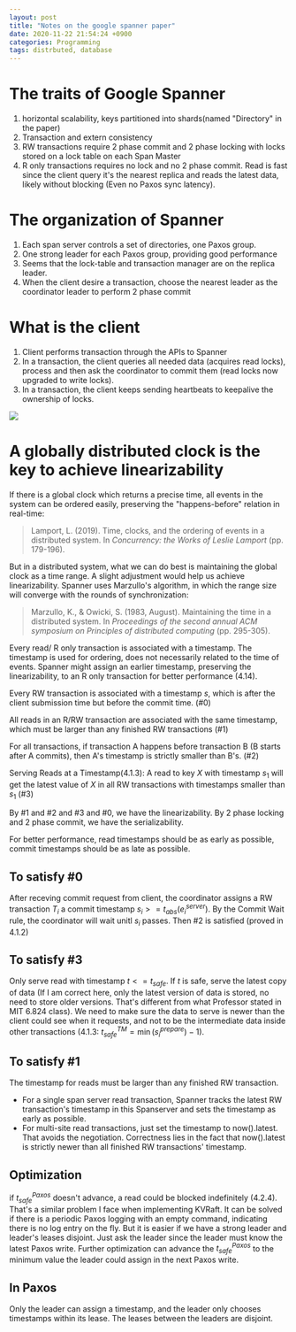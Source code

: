 ```yaml
---
layout: post
title: "Notes on the google spanner paper"
date: 2020-11-22 21:54:24 +0900
categories: Programming
tags: distrbuted, database
---
```


# The traits of Google Spanner 
1. horizontal scalability, keys partitioned into shards(named "Directory" in the paper)
2.  Transaction and extern consistency
3.  RW transactions require 2 phase commit and 2 phase locking with locks stored on a lock table on each Span Master
4. R only transactions requires no lock and no 2 phase commit. Read is fast since the client query it's the nearest replica and reads the latest data, likely without blocking (Even no Paxos sync latency).

# The organization of Spanner
1.  Each span server controls a set of directories, one Paxos group.
2. One strong leader for each Paxos group, providing good performance 
3. Seems that the lock-table and transaction manager are on the replica leader.
4. When the client desire a transaction, choose the nearest leader as the coordinator leader to perform 2 phase commit

# What is the client
1. Client performs transaction through the APIs to Spanner
2. In a transaction, the client queries all needed data (acquires read locks), process and then ask the coordinator to commit them (read locks now upgraded to write locks).
3. In a transaction, the client keeps sending heartbeats to keepalive the ownership of locks.

![](https://user-images.githubusercontent.com/10634580/99905786-60b5f500-2d16-11eb-83c1-f60814ae8b91.png)

# A globally distributed clock is the key to achieve linearizability

If there is a global clock which returns a precise time, all events in the system can be ordered easily, preserving the "happens-before" relation in real-time:

> Lamport, L. (2019). Time, clocks, and the ordering of events in a distributed system. In _Concurrency: the Works of Leslie Lamport_ (pp. 179-196).

But in a distributed system, what we can do best is maintaining the global clock as a time range. A slight adjustment would help us achieve linearizability. Spanner uses Marzullo's algorithm, in which the range size will converge with the rounds of synchronization:

> Marzullo, K., & Owicki, S. (1983, August). Maintaining the time in a distributed system. In _Proceedings of the second annual ACM symposium on Principles of distributed computing_ (pp. 295-305).

Every read/ R only transaction is associated with a timestamp. The timestamp is used for ordering, does not necessarily related to the time of events. Spanner might assign an earlier timestamp, preserving the linearizability, to an R only transaction for better performance (4.14).

Every RW transaction is associated with a timestamp $s$, which is after the client submission time but before the commit time. (#0)

All reads in an R/RW transaction are associated with the same timestamp, which must be larger than any finished RW transactions (#1)

For all transactions, if transaction A happens before transaction B (B starts after A commits), then A's timestamp is strictly smaller than B's. (#2)

Serving Reads at a Timestamp(4.1.3): A read to key $X$ with timestamp $s_1$ will get the latest value of $X$ in all RW transactions with timestamps smaller than $s_1$ (#3)

By #1 and #2 and #3 and #0, we have the linearizability. By 2 phase locking and 2 phase commit, we have the serializability. 

For better performance, read timestamps should be as early as possible, commit timestamps should be as late as possible.

## To satisfy #0
After receving commit request from client, the coordinator assigns a RW transaction $T_i$ a commit timestamp $s_i >=t_{abs}(e_{i}^{server})$.  By the Commit Wait rule, the coordinator will wait unitl $s_i$ passes. Then #2 is satisfied (proved in 4.1.2)

## To satisfy #3
Only serve read with timestamp $t<=t_{safe}$. If $t$ is safe, serve the latest copy of data (If I am correct here, only the latest version of data is stored, no need to store older versions. That's different from what Professor stated in MIT 6.824 class). We need to make sure the data to serve is newer than the client could see when it requests, and not to be the intermediate data inside other transactions (4.1.3: $t_{safe}^{TM} = \min(s_i^{prepare}) - 1$).

## To satisfy #1
The timestamp for reads must be larger than any finished RW transaction. 
- For a single span server read transaction, Spanner tracks the latest RW transaction's timestamp in this Spanserver and sets the timestamp as early as possible.
- For multi-site read transactions, just set the timestamp to now().latest. That avoids the negotiation. Correctness lies in the fact that now().latest is strictly newer than all finished RW transactions' timestamp.

## Optimization
if $t_{safe}^{Paxos}$ doesn't advance, a read could be blocked indefinitely (4.2.4). That's a similar problem I face when implementing KVRaft. It can be solved if there is a periodic Paxos logging with an empty command, indicating there is no log entry on the fly. But it is easier if we have a strong leader and leader's leases disjoint. Just ask the leader since the leader must know the latest Paxos write. Further optimization can advance the $t_{safe}^{Paxos}$ to the minimum value the leader could assign in the next Paxos write.

## In Paxos
Only the leader can assign a timestamp, and the leader only chooses timestamps within its lease. The leases between the leaders are disjoint.  
